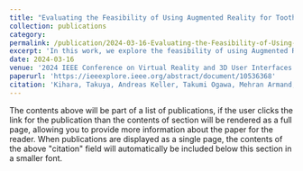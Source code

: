 ```yaml
---
title: "Evaluating the Feasibility of Using Augmented Reality for Tooth Preparation"
collection: publications
category: 
permalink: /publication/2024-03-16-Evaluating-the-Feasibility-of-Using-Augmented-Reality-for-Tooth-Preparation.md
excerpt: 'In this work, we explore the feasibility of using Augmented Reality (AR) Head-Mounted Displays (HMDs) to assist dentists during tooth preparation using two different visualization techniques.'
date: 2024-03-16
venue: '2024 IEEE Conference on Virtual Reality and 3D User Interfaces Abstracts and Workshops (VRW)'
paperurl: 'https://ieeexplore.ieee.org/abstract/document/10536368'
citation: 'Kihara, Takuya, Andreas Keller, Takumi Ogawa, Mehran Armand, and Alejandro Martin-Gomez. (2024). &quot;Evaluating the Feasibility of Using Augmented Reality for Tooth Preparation.&quot; <i>In 2024 IEEE Conference on Virtual Reality and 3D User Interfaces Abstracts and Workshops (VRW)</i>. pp. 689-690.'
---
```


The contents above will be part of a list of publications, if the user clicks the link for the publication than the contents of section will be rendered as a full page, allowing you to provide more information about the paper for the reader. When publications are displayed as a single page, the contents of the above "citation" field will automatically be included below this section in a smaller font.

